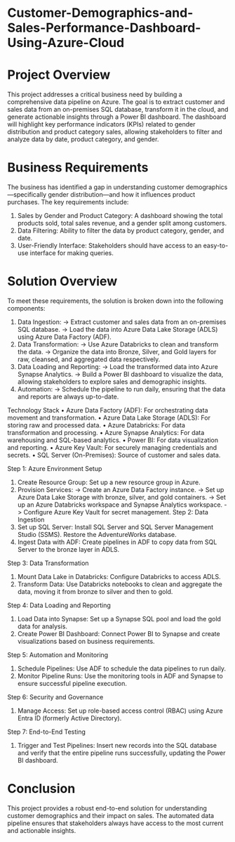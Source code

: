 # Customer-Demographics-and-Sales-Performance-Dashboard-Using-Azure-Cloud

# Project Overview
This project addresses a critical business need by building a comprehensive data pipeline on Azure. The goal is to extract customer and sales data from an on-premises SQL database, transform it in the cloud, and generate actionable insights through a Power BI dashboard. The dashboard will highlight key performance indicators (KPIs) related to gender distribution and product category sales, allowing stakeholders to filter and analyze data by date, product category, and gender.

# Business Requirements
The business has identified a gap in understanding customer demographics—specifically gender distribution—and how it influences product purchases. The key requirements include:
1.	Sales by Gender and Product Category: A dashboard showing the total products sold, total sales revenue, and a gender split among customers.
2.	Data Filtering: Ability to filter the data by product category, gender, and date.
3.	User-Friendly Interface: Stakeholders should have access to an easy-to-use interface for making queries.

# Solution Overview
To meet these requirements, the solution is broken down into the following components:
1.	Data Ingestion:
	-> Extract customer and sales data from an on-premises SQL database.
  -> Load the data into Azure Data Lake Storage (ADLS) using Azure Data Factory (ADF).
2.	Data Transformation:
   -> Use Azure Databricks to clean and transform the data.
   -> Organize the data into Bronze, Silver, and Gold layers for raw, cleansed, and aggregated data respectively.
3.	Data Loading and Reporting:
   -> Load the transformed data into Azure Synapse Analytics.
   -> Build a Power BI dashboard to visualize the data, allowing stakeholders to explore sales and demographic insights.
4.	Automation:
   -> Schedule the pipeline to run daily, ensuring that the data and reports are always up-to-date.
  	
Technology Stack
•	Azure Data Factory (ADF): For orchestrating data movement and transformation.
•	Azure Data Lake Storage (ADLS): For storing raw and processed data.
•	Azure Databricks: For data transformation and processing.
•	Azure Synapse Analytics: For data warehousing and SQL-based analytics.
•	Power BI: For data visualization and reporting.
•	Azure Key Vault: For securely managing credentials and secrets.
•	SQL Server (On-Premises): Source of customer and sales data.

Step 1: Azure Environment Setup
1.	Create Resource Group: Set up a new resource group in Azure.
2.	Provision Services:
  -> Create an Azure Data Factory instance.
  -> Set up Azure Data Lake Storage with bronze, silver, and gold containers.
  -> Set up an Azure Databricks workspace and Synapse Analytics workspace.
  -> Configure Azure Key Vault for secret management.
Step 2: Data Ingestion
1.	Set up SQL Server: Install SQL Server and SQL Server Management Studio (SSMS). Restore the AdventureWorks database.
2.	Ingest Data with ADF: Create pipelines in ADF to copy data from SQL Server to the bronze layer in ADLS.
   
Step 3: Data Transformation
1.	Mount Data Lake in Databricks: Configure Databricks to access ADLS.
2.	Transform Data: Use Databricks notebooks to clean and aggregate the data, moving it from bronze to silver and then to gold.

Step 4: Data Loading and Reporting
1.	Load Data into Synapse: Set up a Synapse SQL pool and load the gold data for analysis.
2.	Create Power BI Dashboard: Connect Power BI to Synapse and create visualizations based on business requirements.

Step 5: Automation and Monitoring
1.	Schedule Pipelines: Use ADF to schedule the data pipelines to run daily.
2.	Monitor Pipeline Runs: Use the monitoring tools in ADF and Synapse to ensure successful pipeline execution.

Step 6: Security and Governance
1.	Manage Access: Set up role-based access control (RBAC) using Azure Entra ID (formerly Active Directory).

Step 7: End-to-End Testing
1.	Trigger and Test Pipelines: Insert new records into the SQL database and verify that the entire pipeline runs successfully, updating the Power BI dashboard.

# Conclusion
This project provides a robust end-to-end solution for understanding customer demographics and their impact on sales. The automated data pipeline ensures that stakeholders always have access to the most current and actionable insights.


